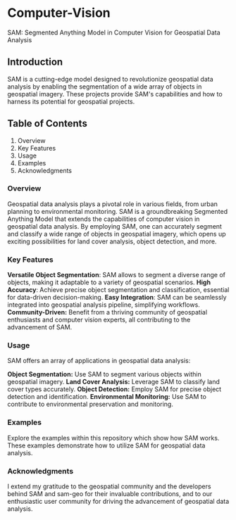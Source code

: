 # Computer-Vision
SAM: Segmented Anything Model in Computer Vision for Geospatial Data Analysis
## Introduction
SAM is a cutting-edge model designed to revolutionize geospatial data analysis by enabling the segmentation of a wide array of objects in geospatial imagery. These projects provide SAM's capabilities and how to harness its potential for geospatial projects.
## Table of Contents
1. Overview
2. Key Features
6. Usage
7. Examples
9. Acknowledgments
### Overview
Geospatial data analysis plays a pivotal role in various fields, from urban planning to environmental monitoring. SAM is a groundbreaking Segmented Anything Model that extends the capabilities of computer vision in geospatial data analysis. By employing SAM, one can accurately segment and classify a wide range of objects in geospatial imagery, which opens up exciting possibilities for land cover analysis, object detection, and more.

### Key Features
**Versatile Object Segmentation**: SAM allows to segment a diverse range of objects, making it adaptable to a variety of geospatial scenarios.
**High Accuracy**: Achieve precise object segmentation and classification, essential for data-driven decision-making.
**Easy Integration**: SAM can be seamlessly integrated into geospatial analysis pipeline, simplifying workflows.
**Community-Driven:** Benefit from a thriving community of geospatial enthusiasts and computer vision experts, all contributing to the advancement of SAM.

### Usage
SAM offers an array of applications in geospatial data analysis:

**Object Segmentation:** Use SAM to segment various objects within geospatial imagery.
**Land Cover Analysis:** Leverage SAM to classify land cover types accurately.
**Object Detection:** Employ SAM for precise object detection and identification.
**Environmental Monitoring:** Use SAM to contribute to environmental preservation and monitoring.

### Examples
Explore the examples within this repository which show how SAM works. These examples demonstrate how to utilize SAM for geospatial data analysis.

### Acknowledgments
I extend my gratitude to the geospatial community and the developers behind SAM and sam-geo for their invaluable contributions, and to our enthusiastic user community for driving the advancement of geospatial data analysis.
